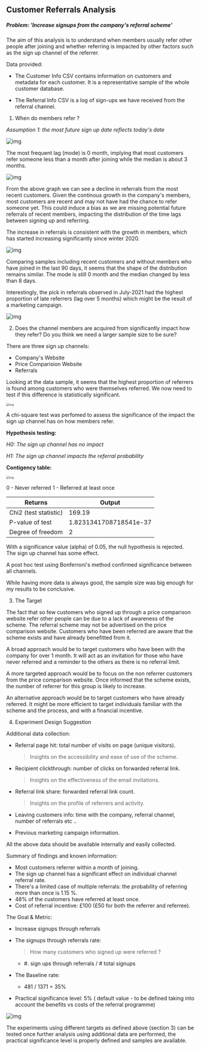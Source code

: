 ## Customer Referrals Analysis

##### Problem: 'Increase signups from the company's referral scheme'

The aim of this analysis is to understand when members usually refer other people after joining and whether referring is impacted by other factors such as the sign up channel of the referrer.

Data provided:

 * The Customer Info CSV contains information on customers and metadata for each customer. It is a representative sample of the whole customer database.

 *  The Referral Info CSV is a log of sign-ups we have received from the referral channel.

   

1. When do members refer ?

*Assumption 1: the most future sign up date reflects today's date*

![img](https://i.ibb.co/dM77bdQ/Screenshot-2020-06-12-at-18-55-08.png)

The most frequent lag (mode) is 0 month, implying that most customers refer someone less than a month after joining while the median is about 3 months.



![img](https://i.ibb.co/X22NK6s/Screenshot-2020-06-12-at-18-55-41.png) 



From the above graph we can see a decline in referrals from the most recent customers. Given the continous growth in the company's members, most customers are recent and may not have had the chance to refer someone yet. This could induce a bias as we are missing potential future referrals of recent members, impacting the distribution of the time lags between signing up and referring.

The increase in referrals is consistent with the growth in members, which has started increasing significantly since winter 2020.



![img](https://i.ibb.co/3CZBD6M/Screenshot-2020-06-12-at-18-56-34.png)



Comparing samples including recent customers and without members who have joined in the last 90 days, it seems that the shape of the distribution remains similar. The mode is still 0 month and the median changed by less than 8 days.

Interestingly, the pick in referrals observed in July-2021 had the highest proportion of late referrers (lag over 5 months) which might be the result of a marketing campaign.



![img](https://i.ibb.co/XkM6jsy/Screenshot-2020-06-12-at-18-56-51.png)



2. Does the channel members are acquired from significantly impact how they refer? Do you think we need a larger sample size to be sure?

There are three sign up channels:

* Company's Website
* Price Comparision Website 
* Referrals

Looking at the data sample, it seems that the highest proportion of referrers is found among customers who were themselves referred. We now need to test if this difference is statistically significant.



<img src="https://i.ibb.co/9cCvh4W/Screenshot-2020-06-12-at-18-57-41.png" alt="img" style="zoom:50%;" />



A chi-square test was perfomed to assess the significance of the impact the sign up channel has on how members refer.

**Hypothesis testing:**

*H0: The sign up channel has no impact*

*H1: The sign up channel impacts the referral probability*

 **Contigency table:**

<img src="https://i.ibb.co/8zyp897/Screenshot-2020-06-12-at-18-57-53.png" alt="img" style="zoom:50%;" />



0 - Never referred
1 - Referred at least once



| Returns               | Output                 |
| --------------------- | ---------------------- |
| Chi2 (test statistic) | 169.19                 |
| P-value of test       | 1.8231341708718541e-37 |
| Degree of freedom     | 2                      |

With a significance value (alpha) of 0.05, the null hypothesis is rejected. The sign up channel has some effect.

A post hoc test using Bonferroni's method confirmed significance between all channels.

While having more data is always good, the sample size was big enough for my results to be conclusive.



3. The Target

The fact that so few customers who signed up through a price comparison website refer other people can be due to a lack of awareness of the scheme. The referral scheme may not be advertised on the price comparison website. Customers who have been referred are aware that the scheme exists and have already benefitted from it.

A broad approach would be to target customers who have been with the company for over 1 month. It will act as an invitation for those who have never referred and a reminder to the others as there is no referral limit.

A more targeted approach would be to focus on the non referrer customers from the price comparison website. Once informed that the scheme exists, the number of referrer for this group is likely to increase.

An alternative approach would be to target customers who have already referred. It might be more efficient to target individuals familiar with the scheme and the process, and with a financial incentive. 



4. Experiment Design Suggestion

Additional data collection:

* Referral page hit: total number of visits on page (unique visitors).

  > Insights on the accessibility and ease of use of the scheme.

* Recipient clickthrough: number of clicks on forwarded referral link.

  > Insights on the effectiveness of the email invitations.

* Referral link share: forwarded referral link count. 

  > Insights on the profile of referrers and activity. 

* Leaving customers info: time with the company, referral channel, number of referrals etc ..

* Previous marketing campaign information. 

All the above data should be available internally and easily collected.



Summary of findings and known information: 

* Most customers referrer within a month of joining.
* The sign up channel has a significant effect on individual channel referral rate.
* There's a limited case of multiple referrals: the probability of referring more than once is 1.15 %.
* 48% of the customers have referred at least once.
* Cost of referral incentive: £100 (£50 for both the referrer and referree).



The Goal & Metric:

* Increase signups through referrals 

* The signups through referrals rate:

  > How many customers who signed up were referred ? 
  * #. sign ups through referrals  / # total signups

* The Baseline rate:

  * 481 / 1371 = 35%

* Practical significance level: 5% ( default value - to be defined taking into account the benefits vs costs of the referral programme)



![img](https://i.ibb.co/Vjk9Tvc/Screenshot-2020-06-15-at-13-45-22.png)

The experiments using different targets as defined above (section 3) can be tested once further analysis using additional data are performed, the practical significance level is properly defined and samples are available. 

